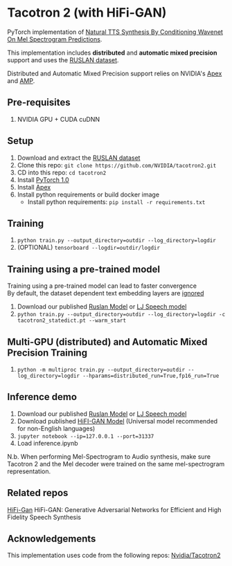 # Tacotron 2 (with HiFi-GAN)

PyTorch implementation of [Natural TTS Synthesis By Conditioning
Wavenet On Mel Spectrogram Predictions](https://arxiv.org/pdf/1712.05884.pdf). 

This implementation includes **distributed** and **automatic mixed precision** support
and uses the [RUSLAN dataset](https://ruslan-corpus.github.io/).

Distributed and Automatic Mixed Precision support relies on NVIDIA's [Apex] and [AMP].

## Pre-requisites
1. NVIDIA GPU + CUDA cuDNN

## Setup
1. Download and extract the [RUSLAN dataset](https://ruslan-corpus.github.io/)
2. Clone this repo: `git clone https://github.com/NVIDIA/tacotron2.git`
3. CD into this repo: `cd tacotron2`
6. Install [PyTorch 1.0]
7. Install [Apex]
8. Install python requirements or build docker image 
    - Install python requirements: `pip install -r requirements.txt`

## Training
1. `python train.py --output_directory=outdir --log_directory=logdir`
2. (OPTIONAL) `tensorboard --logdir=outdir/logdir`

## Training using a pre-trained model
Training using a pre-trained model can lead to faster convergence  
By default, the dataset dependent text embedding layers are [ignored]

1. Download our published [Ruslan Model] or [LJ Speech model]
2. `python train.py --output_directory=outdir --log_directory=logdir -c tacotron2_statedict.pt --warm_start`

## Multi-GPU (distributed) and Automatic Mixed Precision Training
1. `python -m multiproc train.py --output_directory=outdir --log_directory=logdir --hparams=distributed_run=True,fp16_run=True`

## Inference demo
1. Download our published [Ruslan Model] or [LJ Speech model]
2. Download published [HiFI-GAN Model] (Universal model recommended for non-English languages)
3. `jupyter notebook --ip=127.0.0.1 --port=31337`
4. Load inference.ipynb 

N.b.  When performing Mel-Spectrogram to Audio synthesis, make sure Tacotron 2
and the Mel decoder were trained on the same mel-spectrogram representation. 


## Related repos
[HiFi-Gan](https://github.com/jik876/hifi-gan) HiFi-GAN: Generative Adversarial Networks for Efficient and High Fidelity Speech Synthesis

## Acknowledgements
This implementation uses code from the following repos: [Nvidia/Tacotron2](https://github.com/NVIDIA/tacotron2)


[Ruslan Model]: https://drive.google.com/file/d/1CCC0_v3cL5qrLFBsSBuNE3_QgZfDH7wl/view?usp=sharing
[HiFI-GAN Model]: https://drive.google.com/drive/folders/1-eEYTB5Av9jNql0WGBlRoi-WH2J7bp5Y
[LJ Speech model]: https://drive.google.com/file/d/1c5ZTuT7J08wLUoVZ2KkUs_VdZuJ86ZqA/view?usp=sharing
[pytorch 1.0]: https://github.com/pytorch/pytorch#installation
[ignored]: https://github.com/NVIDIA/tacotron2/blob/master/hparams.py#L22
[Apex]: https://github.com/nvidia/apex
[AMP]: https://github.com/NVIDIA/apex/tree/master/apex/amp
